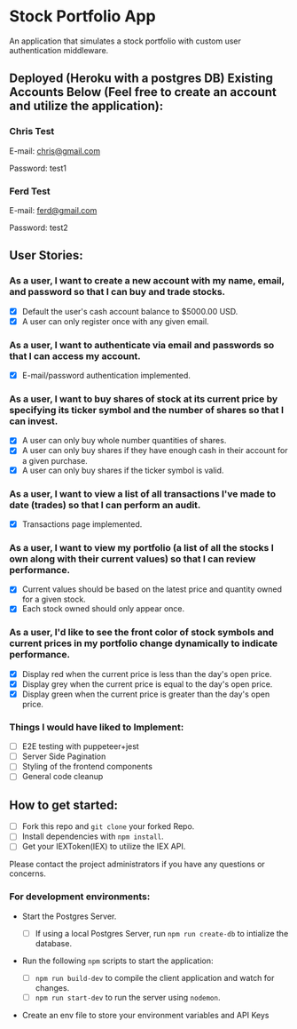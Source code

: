 # Stock Portfolio App

An application that simulates a stock portfolio with custom user authentication middleware.

## Deployed (Heroku with a postgres DB) Existing Accounts Below (Feel free to create an account and utilize the application):

### Chris Test

E-mail: chris@gmail.com

Password: test1

### Ferd Test

E-mail: ferd@gmail.com

Password: test2

## User Stories:

### As a user, I want to create a new account with my name, email, and password so that I can buy and trade stocks.

- [x] Default the user's cash account balance to \$5000.00 USD.
- [x] A user can only register once with any given email.

### As a user, I want to authenticate via email and passwords so that I can access my account.

- [x] E-mail/password authentication implemented.

### As a user, I want to buy shares of stock at its current price by specifying its ticker symbol and the number of shares so that I can invest.

- [x] A user can only buy whole number quantities of shares.
- [x] A user can only buy shares if they have enough cash in their account for a given purchase.
- [x] A user can only buy shares if the ticker symbol is valid.

### As a user, I want to view a list of all transactions I've made to date (trades) so that I can perform an audit.

- [x] Transactions page implemented.

### As a user, I want to view my portfolio (a list of all the stocks I own along with their current values) so that I can review performance.

- [x] Current values should be based on the latest price and quantity owned for a given stock.
- [x] Each stock owned should only appear once.

### As a user, I'd like to see the front color of stock symbols and current prices in my portfolio change dynamically to indicate performance.

- [x] Display red when the current price is less than the day's open price.
- [x] Display grey when the current price is equal to the day's open price.
- [x] Display green when the current price is greater than the day's open price.

### Things I would have liked to Implement:

- [ ] E2E testing with puppeteer+jest
- [ ] Server Side Pagination
- [ ] Styling of the frontend components
- [ ] General code cleanup

## How to get started:

- [ ] Fork this repo and `git clone` your forked Repo.
- [ ] Install dependencies with `npm install`.
- [ ] Get your IEXToken(IEX) to utilize the IEX API.

Please contact the project administrators if you have any questions or concerns.

### For development environments:

- Start the Postgres Server.

  - [ ] If using a local Postgres Server, run `npm run create-db` to intialize the database.

- Run the following `npm` scripts to start the application:

  - [ ] `npm run build-dev` to compile the client application and watch for changes.
  - [ ] `npm run start-dev` to run the server using `nodemon`.

- Create an env file to store your environment variables and API Keys

